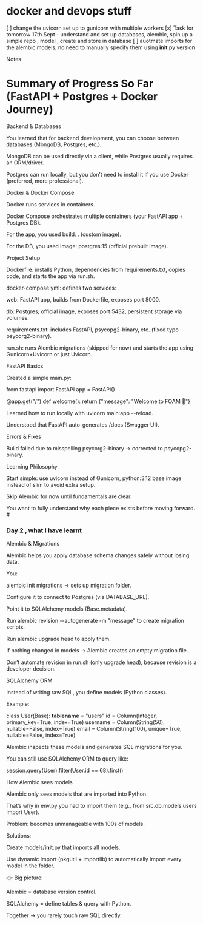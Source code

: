 # docker and devops stuff

[ ] change the uvicorn set up to gunicorn with multiple workers
[x] Task for tomorrow 17th Sept - understand and set up databases, alembic, spin up a simple repo , model , create and store in database
[ ] auotmate imports for the alembic models, no need to manually specify them using **init**.py version

Notes

# Summary of Progress So Far (FastAPI + Postgres + Docker Journey)

Backend & Databases

You learned that for backend development, you can choose between databases (MongoDB, Postgres, etc.).

MongoDB can be used directly via a client, while Postgres usually requires an ORM/driver.

Postgres can run locally, but you don’t need to install it if you use Docker (preferred, more professional).

Docker & Docker Compose

Docker runs services in containers.

Docker Compose orchestrates multiple containers (your FastAPI app + Postgres DB).

For the app, you used build: . (custom image).

For the DB, you used image: postgres:15 (official prebuilt image).

Project Setup

Dockerfile: installs Python, dependencies from requirements.txt, copies code, and starts the app via run.sh.

docker-compose.yml: defines two services:

web: FastAPI app, builds from Dockerfile, exposes port 8000.

db: Postgres, official image, exposes port 5432, persistent storage via volumes.

requirements.txt: includes FastAPI, psycopg2-binary, etc. (fixed typo psycorg2-binary).

run.sh: runs Alembic migrations (skipped for now) and starts the app using Gunicorn+Uvicorn or just Uvicorn.

FastAPI Basics

Created a simple main.py:

from fastapi import FastAPI
app = FastAPI()

@app.get("/")
def welcome():
return {"message": "Welcome to FOAM 🎉"}

Learned how to run locally with uvicorn main:app --reload.

Understood that FastAPI auto-generates /docs (Swagger UI).

Errors & Fixes

Build failed due to misspelling psycorg2-binary → corrected to psycopg2-binary.

Learning Philosophy

Start simple: use uvicorn instead of Gunicorn, python:3.12 base image instead of slim to avoid extra setup.

Skip Alembic for now until fundamentals are clear.

You want to fully understand why each piece exists before moving forward. #

### Day 2 , what I have learnt

Alembic & Migrations

Alembic helps you apply database schema changes safely without losing data.

You:

alembic init migrations → sets up migration folder.

Configure it to connect to Postgres (via DATABASE_URL).

Point it to SQLAlchemy models (Base.metadata).

Run alembic revision --autogenerate -m "message" to create migration scripts.

Run alembic upgrade head to apply them.

If nothing changed in models → Alembic creates an empty migration file.

Don’t automate revision in run.sh (only upgrade head), because revision is a developer decision.

SQLAlchemy ORM

Instead of writing raw SQL, you define models (Python classes).

Example:

class User(Base):
**tablename** = "users"
id = Column(Integer, primary_key=True, index=True)
username = Column(String(50), nullable=False, index=True)
email = Column(String(100), unique=True, nullable=False, index=True)

Alembic inspects these models and generates SQL migrations for you.

You can still use SQLAlchemy ORM to query like:

session.query(User).filter(User.id == 68).first()

How Alembic sees models

Alembic only sees models that are imported into Python.

That’s why in env.py you had to import them (e.g., from src.db.models.users import User).

Problem: becomes unmanageable with 100s of models.

Solutions:

Create models/**init**.py that imports all models.

Use dynamic import (pkgutil + importlib) to automatically import every model in the folder.

👉 Big picture:

Alembic = database version control.

SQLAlchemy = define tables & query with Python.

Together → you rarely touch raw SQL directly.
